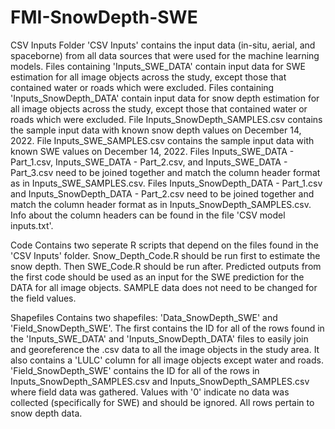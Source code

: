 # FMI-SnowDepth-SWE

CSV Inputs
Folder 'CSV Inputs' contains the input data (in-situ, aerial, and spaceborne) from all data sources that were used for the machine learning models.
Files containing 'Inputs_SWE_DATA' contain input data for SWE estimation for all image objects across the study, except those that contained water or roads which were excluded.
Files containing 'Inputs_SnowDepth_DATA' contain input data for snow depth estimation for all image objects across the study, except those that contained water or roads which were excluded.
File Inputs_SnowDepth_SAMPLES.csv contains the sample input data with known snow depth values on December 14, 2022.
File Inputs_SWE_SAMPLES.csv contains the sample input data with known SWE values on December 14, 2022.
Files Inputs_SWE_DATA - Part_1.csv, Inputs_SWE_DATA - Part_2.csv, and Inputs_SWE_DATA - Part_3.csv need to be joined together and match the column header format as in Inputs_SWE_SAMPLES.csv.
Files Inputs_SnowDepth_DATA - Part_1.csv and Inputs_SnowDepth_DATA - Part_2.csv need to be joined together and match the column header format as in Inputs_SnowDepth_SAMPLES.csv.
Info about the column headers can be found in the file 'CSV model inputs.txt'.

Code
Contains two seperate R scripts that depend on the files found in the 'CSV Inputs' folder. Snow_Depth_Code.R should be run first to estimate the snow depth. Then SWE_Code.R should be run after. Predicted outputs from the first code should be used as an input for the SWE prediction for the DATA for all image objects. SAMPLE data does not need to be changed for the field values.

Shapefiles
Contains two shapefiles: 'Data_SnowDepth_SWE' and 'Field_SnowDepth_SWE'. The first contains the ID for all of the rows found in the 'Inputs_SWE_DATA' and 'Inputs_SnowDepth_DATA' files to easily join and georeference the .csv data to all the image objects in the study area. It also contains a 'LULC' column for all image objects except water and roads.
'Field_SnowDepth_SWE' contains the ID for all of the rows in Inputs_SnowDepth_SAMPLES.csv and Inputs_SnowDepth_SAMPLES.csv where field data was gathered. Values with '0' indicate no data was collected (specifically for SWE) and should be ignored. All rows pertain to snow depth data.
